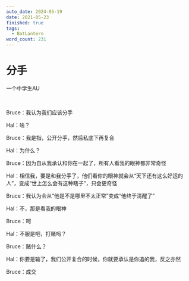 ```yaml
---
auto_date: 2024-05-19
date: 2021-05-23
finished: true
tags:
  - BatLantern
word_count: 231
---
```


# 分手

一个中学生AU

<br>

Bruce：我认为我们应该分手

Hal：啥？

Bruce：我是指，公开分手，然后私底下再复合

Hal：为什么？

Bruce：因为自从我承认和你在一起了，所有人看我的眼神都非常奇怪

Hal：相信我，要是和我分手了，他们看你的眼神就会从“天下还有这么好运的人”，变成“世上怎么会有这种瞎子”，只会更奇怪

Bruce：我认为会从“他是不是哪里不太正常”变成“他终于清醒了”

Hal：不，那是看我的眼神

Bruce：呵

Hal：不服是吧，打赌吗？

Bruce：赌什么？

Hal：你要是输了，我们公开复合的时候，你就要承认是你追的我，反之亦然

Bruce：成交
